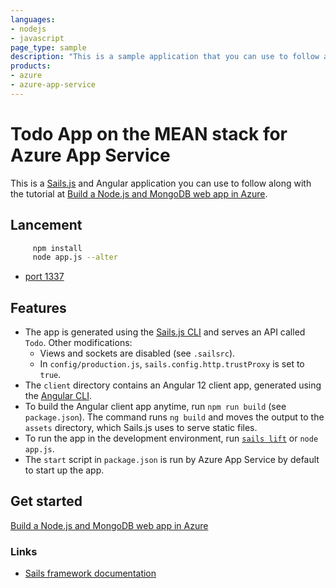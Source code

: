 ```yaml
---
languages:
- nodejs
- javascript
page_type: sample
description: "This is a sample application that you can use to follow along with the Build a Node.js and MongoDB web app in Azure tutorial."
products:
- azure
- azure-app-service
---
```


# Todo App on the MEAN stack for Azure App Service

This is a [Sails.js](https://sailsjs.com) and Angular application you can use to follow along with the tutorial at [Build a Node.js and MongoDB web app in Azure](https://docs.microsoft.com/azure/app-service/tutorial-nodejs-mongodb-app).
## Lancement

```bash
     npm install
     node app.js --alter
```
* [port 1337](http://localhost:1337)
## Features

- The app is generated using the [Sails.js CLI](https://sailsjs.com/documentation/reference/command-line-interface) and serves an API called `Todo`. Other modifications:
    - Views and sockets are disabled (see `.sailsrc`).
    - In `config/production.js`, `sails.config.http.trustProxy` is set to `true`.
- The `client` directory contains an Angular 12 client app, generated using the [Angular CLI](https://angular.io/cli/new).
- To build the Angular client app anytime, run `npm run build` (see `package.json`). The command runs `ng build` and moves the output to the `assets` directory, which Sails.js uses to serve static files.
- To run the app in the development environment, run [`sails lift`](https://sailsjs.com/documentation/reference/command-line-interface/sails-lift) or `node app.js`.
- The `start` script in `package.json` is run by Azure App Service by default to start up the app.

## Get started

[Build a Node.js and MongoDB web app in Azure](https://docs.microsoft.com/azure/app-service/tutorial-nodejs-mongodb-app)

### Links

+ [Sails framework documentation](https://sailsjs.com/get-started)
